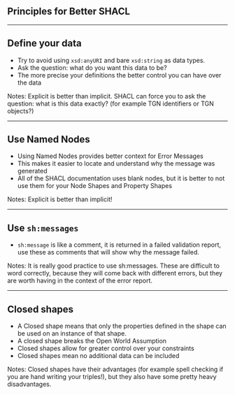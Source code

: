 ## Principles for Better SHACL

---

## Define your data

- Try to avoid using `xsd:anyURI` and bare `xsd:string` as data types.
- Ask the question: what do you want this data to be?
- The more precise your definitions the better control you can have over the data

Notes: Explicit is better than implicit. SHACL can force you to ask the question: what is this data exactly? (for example TGN identifiers or TGN objects?)

---

## Use Named Nodes

- Using Named Nodes provides better context for Error Messages
- This makes it easier to locate and understand why the message was generated
- All of the SHACL documentation uses blank nodes, but it is better to not use them for your Node Shapes and Property Shapes

Notes: Explicit is better than implicit!

---

## Use `sh:messages`

- `sh:message` is like a comment, it is returned in a failed validation report, use these as comments that will show why the message failed.

Notes: It is really good practice to use sh:messages. These are difficult to word correctly, because they will come back with different errors, but they are worth having in the context of the error report.

---

## Closed shapes

- A Closed shape means that only the properties defined in the shape can be used on an instance of that shape.
- A closed shape breaks the Open World Assumption
- Closed shapes allow for greater control over your constraints
- Closed shapes mean no additional data can be included

Notes: Closed shapes have their advantages (for example spell checking if you are hand writing your triples!), but they also have some pretty heavy disadvantages.
